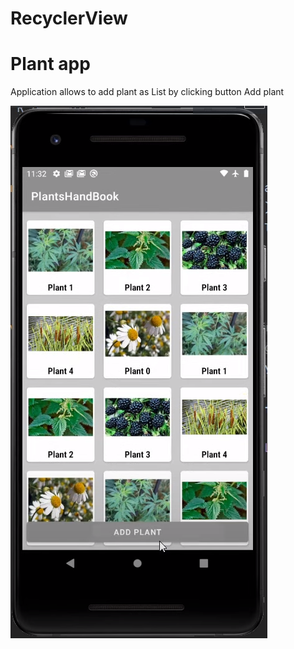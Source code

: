# RecyclerView
# Plant app
Application allows to add plant as List by clicking button Add plant

![alt text](https://raw.githubusercontent.com/mmariyam/RecyclerView/main/7.PNG)
